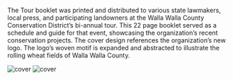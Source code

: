 The Tour booklet was printed and distributed to various state lawmakers, local press, and participating landowners at the Walla Walla County Conservation District’s bi-annual tour. This 22 page booklet served as a schedule and guide for that event, showcasing the organization’s recent conservation projects. The cover design references the organization’s new logo. The logo’s woven motif is expanded and abstracted to illustrate the rolling wheat fields of Walla Walla County.

![cover](design-portfolio/WWCCD/tour-booklet/cover2.jpg)
![cover](design-portfolio/WWCCD/tour-booklet/cover5_thumbnail.jpg)


<!--image: ['design-portfolio/WWCCD/tour-booklet/cover2.jpg','design-portfolio/WWCCD/tour-booklet/cover5_thumbnail.jpg','design-portfolio/WWCCD/tour-booklet/screenshots/8.jpg','design-portfolio/WWCCD/tour-booklet/screenshots/2.jpg','design-portfolio/WWCCD/tour-booklet/screenshots/10.jpg','design-portfolio/WWCCD/tour-booklet/screenshots/12.jpg','design-portfolio/WWCCD/tour-booklet/screenshots/22.jpg','design-portfolio/WWCCD/tour-booklet/screenshots/24.jpg'],-->

<!--https://css-tricks.com/little-stuff-markdown-always-forget-google/-->